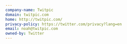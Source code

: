 ```yaml
---
company-name: Twitpic
domain: twitpic.com
home: http://twitpic.com/
privacy-policy: https://twitter.com/privacy?lang=en
email: noah@twitpic.com
owned-by: Twitter
---
```




